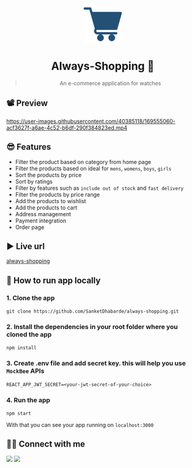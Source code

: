 <div align="center">

<img alt="always stream" src="public/image512.png" width="100px" height="100px" />

# Always-Shopping 🛒
> An e-commerce application for watches
</div>


## 📽 Preview
https://user-images.githubusercontent.com/40385118/169555060-acf3627f-a6ae-4c52-b6df-290f384823ed.mp4


## 😎 Features
- Filter the product based on category from home page
- Filter the products based on ideal for `mens`, `womens`, `boys`, `girls`
- Sort the products by price
- Sort by ratings
- Filter by features such as `include out of stock` and `fast delivery`
- Filter the products by price range
- Add the products to wishlist
- Add the products to cart
- Address management
- Payment integration
- Order page

## ▶ Live url
[always-shopping](https://always-shopping.netlify.app/)

## 🤯 How to run app locally
### 1. Clone the app
```
git clone https://github.com/SanketDhabarde/always-shopping.git
```
### 2. Install the dependencies in your root folder where you cloned the app
```
npm install
```
### 3. Create .env file and add secret key. this will help you use `MockBee` APIs
```
REACT_APP_JWT_SECRET=<your-jwt-secret-of-your-choice>
```
### 4. Run the app
```
npm start
```
With that you can see your app running on `localhost:3000`

## 👨‍💻 Connect with me 

<a href="https://twitter.com/SanketDhabarde1"><img src="https://img.shields.io/badge/Twitter-1DA1F2?style=for-the-badge&logo=twitter&logoColor=white"/></a>
<a href="https://www.linkedin.com/in/sanket-dhabarde-91b028166/"><img src="https://img.shields.io/badge/LinkedIn-0077B5?style=for-the-badge&logo=linkedin&logoColor=white"/></a>
